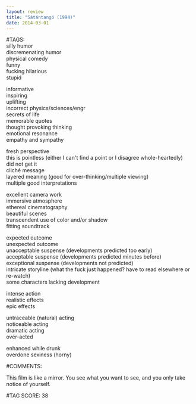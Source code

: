 ```yaml
---  
layout: review  
title: "Sátántangó (1994)"  
date: 2014-03-01  
---  
```

  
#TAGS:  
silly humor  
discremenating humor  
physical comedy  
funny  
fucking hilarious  
stupid  
  
informative  
inspiring  
uplifting  
incorrect physics/sciences/engr  
secrets of life  
memorable quotes  
thought provoking thinking  
emotional resonance  
empathy and sympathy  
  
fresh perspective  
this is pointless (either I can't find a point or I disagree whole-heartedly)  
did not get it  
cliché message  
layered meaning (good for over-thinking/multiple viewing)  
multiple good interpretations  
  
excellent camera work  
immersive atmosphere  
ethereal cinematography  
beautiful scenes  
transcendent use of color and/or shadow  
fitting soundtrack  
  
expected outcome  
unexpected outcome  
unacceptable suspense (developments predicted too early)  
acceptable suspense (developments predicted minutes before)  
exceptional suspense (developments not predicted)  
intricate storyline (what the fuck just happened? have to read elsewhere or re-watch)  
some characters lacking development  
  
intense action  
realistic effects  
epic effects  
  
untraceable (natural) acting  
noticeable acting  
dramatic acting  
over-acted  
  
enhanced while drunk  
overdone sexiness (horny)  
  
#COMMENTS:  
  
This film is like a mirror. You see what you want to see, and you only take notice of yourself.  
  
  
  
  
#TAG SCORE: 38  
